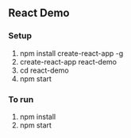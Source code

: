 ## React Demo

### Setup
1. npm install create-react-app -g
2. create-react-app react-demo 
3. cd react-demo
4. npm start

### To run
1. npm install
2. npm start